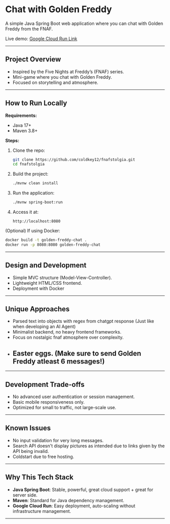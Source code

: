 # Chat with Golden Freddy

A simple Java Spring Boot web application where you can chat with Golden Freddy from the FNAF.

Live demo: [Google Cloud Run Link]([https://fnf-413057889128.us-central1.run.app](https://fnf-413057889128.us-central1.run.app))

---

## Project Overview
- Inspired by the Five Nights at Freddy’s (FNAF) series.
- Mini-game where you chat with Golden Freddy.
- Focused on storytelling and atmosphere.

---

## How to Run Locally

**Requirements:**
- Java 17+
- Maven 3.8+

**Steps:**
1. Clone the repo:
   ```bash
   git clone https://github.com/coldkey12/fnafstolgia.git
   cd fnafstolgia
   ```
2. Build the project:
   ```bash
   ./mvnw clean install
   ```
3. Run the application:
   ```bash
   ./mvnw spring-boot:run
   ```
4. Access it at:
   ```
   http://localhost:8080
   ```

(Optional) If using Docker:
```bash
docker build -t golden-freddy-chat .
docker run -p 8080:8080 golden-freddy-chat
```

---

## Design and Development
- Simple MVC structure (Model-View-Controller).
- Lightweight HTML/CSS frontend.
- Deployment with Docker

---

## Unique Approaches
- Parsed text into objects with regex from chatgpt response (Just like when developing an AI Agent)
- Minimalist backend, no heavy frontend frameworks.
- Focus on nostalgic fnaf atmosphere over complexity.
- ## Easter eggs. (Make sure to send Golden Freddy atleast 6 messages!)

---

## Development Trade-offs
- No advanced user authentication or session management.
- Basic mobile responsiveness only.
- Optimized for small to traffic, not large-scale use.

---

## Known Issues
- No input validation for very long messages.
- Search API doesn't display pictures as intended due to links given by the API being invalid.
- Coldstart due to free hosting.

---

## Why This Tech Stack
- **Java Spring Boot**: Stable, powerful, great cloud support + great for server side.
- **Maven**: Standard for Java dependency management.
- **Google Cloud Run**: Easy deployment, auto-scaling without infrastructure management.

---
